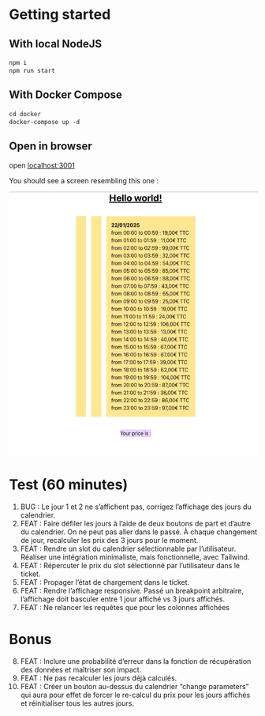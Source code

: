 # Getting started

## With local NodeJS

```shell
npm i
npm run start
```

## With Docker Compose

```shell
cd docker
docker-compose up -d
```

## Open in browser

open [localhost:3001](http://localhost:3001)

You should see a screen resembling this one :

![initial-screen.png](./initial-screen.png)

# Test (60 minutes)

1. BUG : Le jour 1 et 2 ne s’affichent pas, corrigez l’affichage des jours du calendrier.
2. FEAT : Faire défiler les jours à l’aide de deux boutons de part et d’autre du calendrier. On ne peut pas aller dans le passé. À chaque changement de jour, recalculer les prix des 3 jours pour le moment.
3. FEAT : Rendre un slot du calendrier sélectionnable par l’utilisateur. Réaliser une intégration minimaliste, mais fonctionnelle, avec Tailwind.
4. FEAT : Répercuter le prix du slot sélectionné par l’utilisateur dans le ticket.
5. FEAT : Propager l’état de chargement dans le ticket.
6. FEAT : Rendre l’affichage responsive. Passé un breakpoint arbitraire, l’affichage doit basculer entre 1 jour affiché vs 3 jours affichés.
7. FEAT : Ne relancer les requêtes que pour les colonnes affichées

# Bonus
8. FEAT : Inclure une probabilité d’erreur dans la fonction de récupération des données et maîtriser son impact.
9. FEAT : Ne pas recalculer les jours déjà calculés.
10. FEAT : Créer un bouton au-dessus du calendrier “change parameters” qui aura pour effet de forcer le re-calcul du prix pour les jours affichés et réinitialiser tous les autres jours.
